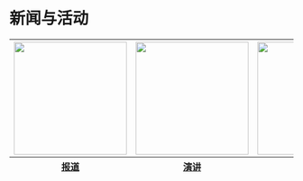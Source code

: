 <html>
   <head>
      <meta charset="utf-8">
   </head> 
   <body>
     <h1>新闻与活动</h1>
     <table>
         <thead>
             <tr>
                <th><img src="" width="200" height="200"></th>
                <th><img src="" width="200" height="200"></th>
                <th><img src="" width="200" height="200"></th>
             </tr>
        </thead>
        <thead>
             <tr>
                <th><a href="">报道</a></th>
                <th><a href="">演讲</a></th>
                <th><a href="">学堂周报</a></th>
             </tr>
        </thead>
      </table>
   </body>
</html>
